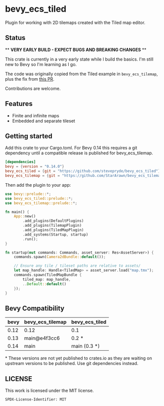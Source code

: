 # bevy_ecs_tiled

Plugin for working with 2D tilemaps created with the Tiled map editor.

## Status

** **VERY EARLY BUILD - EXPECT BUGS AND BREAKING CHANGES** **

This crate is currently in a very early state while I build the basics.
I'm still new to Bevy so I'm learning as I go.

The code was originally copied from the Tiled example in `bevy_ecs_tilemap`,
plus the fix from [this PR](https://github.com/StarArawn/bevy_ecs_tilemap/pull/429).

Contributions are welcome.

## Features

- Finite and infinite maps
- Embedded and separate tileset

## Getting started

Add this crate to your Cargo.toml. For Bevy 0.14 this requires a git 
dependency until a compatible release is published for bevy_ecs_tilemap.

```toml
[dependencies]
bevy = {version = "0.14.0"}
bevy_ecs_tiled = {git = "https://github.com/stevepryde/bevy_ecs_tiled"}
bevy_ecs_tilemap = {git = "https://github.com/StarArawn/bevy_ecs_tilemap"}
```

Then add the plugin to your app:

```rust
use bevy::prelude::*;
use bevy_ecs_tiled::prelude::*;
use bevy_ecs_tilemap::prelude::*;

fn main() {
    App::new()
        .add_plugins(DefaultPlugins)
        .add_plugins(TilemapPlugin)
        .add_plugins(TiledMapPlugin)
        .add_systems(Startup, startup)
        .run();
}

fn startup(mut commands: Commands, asset_server: Res<AssetServer>) {
    commands.spawn(Camera2dBundle::default());

    // Ensure any tile / tileset paths are relative to assets/
    let map_handle: Handle<TiledMap> = asset_server.load("map.tmx");
    commands.spawn(TiledMapBundle {
        tiled_map: map_handle,
        ..Default::default()
    });
}
```

## Bevy Compatibility

|bevy|bevy_ecs_tilemap|bevy_ecs_tiled|
|---|---|---|
|0.12|0.12|0.1|
|0.13|main@e4f3cc6|0.2 *|
|0.14|main|main (0.3 *)|

\* These versions are not yet published to crates.io as they are waiting on 
  upstream versions to be published. Use git dependencies instead.

## LICENSE

This work is licensed under the MIT license.

`SPDX-License-Identifier: MIT`